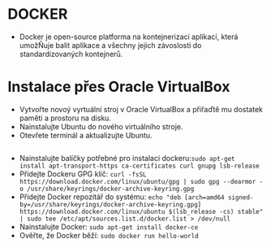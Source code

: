 # DOCKER
- Docker je open-source platforma na kontejnerizaci aplikací, která umožŇuje balit aplikace a všechny jejich závoslosti do standardizovaných kontejnerů.
# Instalace přes Oracle VirtualBox
- Vytvořte novoý vyrtuální stroj v Oracle VirtualBox a přiřaďtě mu dostatek paměti a prostoru na disku.
- Nainstalujte Ubuntu do nového virtuálního stroje.
- Otevřete terminál a aktualizujte Ubuntu.
```sudo apt-get update
```
- Nainstalujte balíčky potřebné pro instalaci dockeru:```sudo apt-get install apt-transport-https ca-certificates curl gnupg lsb-release```
- Přidejte Dockeru GPG klíč: ```curl -fsSL https://download.docker.com/linux/ubuntu/gpg | sudo gpg --dearmor -o /usr/share/keyrings/docker-archive-keyring.gpg```
- Přidejte Docker repozitář do systému: ```echo "deb [arch=amd64 signed-by=/usr/share/keyrings/docker-archive-keyring.gpg] https://download.docker.com/linux/ubuntu $(lsb_release -cs) stable" | sudo tee /etc/apt/sources.list.d/docker.list > /dev/null```
- Nainstalujte Docker: ```sudo apt-get install docker-ce```
- Ověřte, že Docker běží: ```sudo docker run hello-world```
